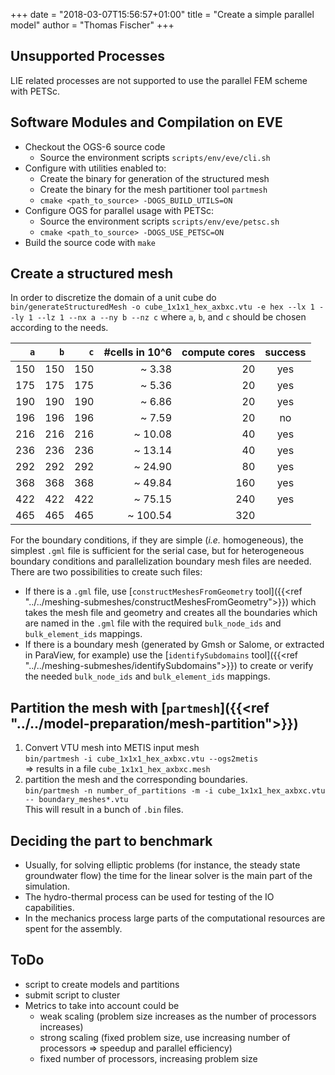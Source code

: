 +++
date = "2018-03-07T15:56:57+01:00"
title = "Create a simple parallel model"
author = "Thomas Fischer"
+++

## Unsupported Processes

LIE related processes are not supported to use
the parallel FEM scheme with PETSc.

## Software Modules and Compilation on EVE

- Checkout the OGS-6 source code
  - Source the environment scripts `scripts/env/eve/cli.sh`
- Configure with utilities enabled to:
  - Create the binary for generation of the structured mesh
  - Create the binary for the mesh partitioner tool `partmesh`
  - `cmake <path_to_source> -DOGS_BUILD_UTILS=ON`
- Configure OGS for parallel usage with PETSc:
  - Source the environment scripts `scripts/env/eve/petsc.sh`
  - `cmake <path_to_source> -DOGS_USE_PETSC=ON`
- Build the source code with `make`

## Create a structured mesh

In order to discretize the domain of a unit cube do
`bin/generateStructuredMesh -o cube_1x1x1_hex_axbxc.vtu -e hex --lx 1 --ly 1 --lz 1 --nx a --ny b --nz c`
where `a`, `b`, and `c` should be chosen according to the needs.

|  `a`  |  `b`  |  `c`  | #cells in 10^6 | compute cores | success |
|  ---: |  ---: |  ---: | ---: | ---: | :---: |
|  150  |  150  |  150  | ~ 3.38 | 20 | yes |
|  175  |  175  |  175  | ~ 5.36 | 20 | yes |
|  190  |  190  |  190  | ~ 6.86 | 20 | yes |
|  196  |  196  |  196  | ~ 7.59 | 20 | no |
|  216  |  216  |  216  | ~ 10.08 | 40 | yes |
|  236  |  236  |  236  | ~ 13.14 | 40 | yes |
|  292  |  292  |  292  | ~ 24.90 | 80 | yes |
|  368  |  368  |  368  | ~ 49.84 | 160 | yes |
|  422  |  422  |  422  | ~ 75.15 | 240 | yes |
|  465  |  465  |  465  | ~ 100.54 | 320 | |

For the boundary conditions, if they are simple (_i.e._ homogeneous), the
simplest `.gml` file is sufficient for the serial case, but for heterogeneous
boundary conditions and parallelization boundary mesh files are needed. There
are two possibilities to create such files:

- If there is a `.gml` file, use [`constructMeshesFromGeometry`
   tool]({{<ref "../../meshing-submeshes/constructMeshesFromGeometry">}})  which
   takes the mesh file and geometry and creates all the boundaries which are
   named in the `.gml` file with the required `bulk_node_ids` and
   `bulk_element_ids` mappings.
- If there is a boundary mesh (generated by Gmsh or Salome, or extracted in
   ParaView, for example) use the [`identifySubdomains`
   tool]({{<ref "../../meshing-submeshes/identifySubdomains">}}) to create or
   verify the needed `bulk_node_ids` and `bulk_element_ids` mappings.

## Partition the mesh with [`partmesh`]({{<ref "../../model-preparation/mesh-partition">}})

1. Convert VTU mesh into METIS input mesh <br/>
```bin/partmesh -i cube_1x1x1_hex_axbxc.vtu --ogs2metis``` <br/>
=> results in a file `cube_1x1x1_hex_axbxc.mesh`
2. partition the mesh and the corresponding boundaries. <br/>
```bin/partmesh -n number_of_partitions -m -i cube_1x1x1_hex_axbxc.vtu -- boundary_meshes*.vtu``` <br/>
This will result in a bunch of `.bin` files.

## Deciding the part to benchmark

- Usually, for solving elliptic problems (for instance, the steady state groundwater flow) the time for the linear solver is the main part of the simulation.
- The hydro-thermal process can be used for testing of the IO capabilities.
- In the mechanics process large parts of the computational resources are spent for the assembly.

## ToDo

- script to create models and partitions
- submit script to cluster
- Metrics to take into account could be
  - weak scaling (problem size increases as the number of processors increases)
  - strong scaling (fixed problem size, use increasing number of processors => speedup and parallel efficiency)
  - fixed number of processors, increasing problem size
